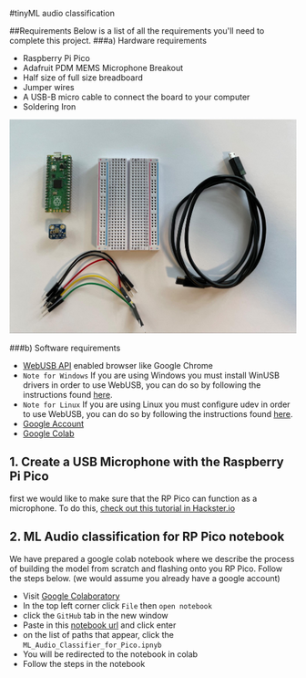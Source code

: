 #tinyML audio classification

##Requirements
Below is a list of all the requirements you'll need to complete this project.
###a) Hardware requirements
* Raspberry Pi Pico
* Adafruit PDM MEMS Microphone Breakout
* Half size of full size breadboard
* Jumper wires
* A USB-B micro cable to connect the board to your computer
* Soldering Iron

![Hardware requirements image](img/hardware.jpg "Hardware")

###b) Software requirements
* [WebUSB API](https://wicg.github.io/webusb/) enabled browser like Google Chrome
* `Note for Windows` If you are using Windows you must install WinUSB drivers in order to use WebUSB, you can do
so by following the instructions found [here](https://github.com/ArmDeveloperEcosystem/ml-audio-classifier-example-for-pico/blob/main/windows.md).
* `Note for Linux` If you are using Linux you must configure udev in order to use WebUSB, you can do so by following 
the instructions found [here](https://github.com/ArmDeveloperEcosystem/ml-audio-classifier-example-for-pico/blob/main/linux.md).
* [Google Account](https://www.google.com/account/about/)
* [Google Colab](https://colab.research.google.com/notebooks/)

## 1. Create a USB Microphone with the Raspberry Pi Pico
first we would like to make sure that the RP Pico can function as a microphone.
To do this, [check out this tutorial in Hackster.io](https://www.hackster.io/sandeep-mistry/create-a-usb-microphone-with-the-raspberry-pi-pico-cc9bd5)

## 2. ML Audio classification for RP Pico notebook
We have prepared a google colab notebook where we describe the process of building the model from scratch and flashing
onto you RP Pico. Follow the steps below. (we would assume you already have a google account)
* Visit [Google Colaboratory](https://colab.research.google.com/)
* In the top left corner click `File` then `open notebook`
* click the `GitHub` tab in the new window
* Paste in this [notebook url](url.com) and click enter
* on the list of paths that appear, click the `ML_Audio_Classifier_for_Pico.ipnyb`
* You will be redirected to the notebook in colab
* Follow the steps in the notebook
